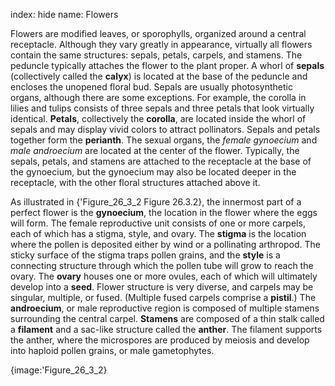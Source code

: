 index: hide
name: Flowers

Flowers are modified leaves, or sporophylls, organized around a central receptacle. Although they vary greatly in appearance, virtually all flowers contain the same structures: sepals, petals, carpels, and stamens. The peduncle typically attaches the flower to the plant proper. A whorl of  **sepals** (collectively called the  **calyx**) is located at the base of the peduncle and encloses the unopened floral bud. Sepals are usually photosynthetic organs, although there are some exceptions. For example, the corolla in lilies and tulips consists of three sepals and three petals that look virtually identical.  **Petals**, collectively the  **corolla**, are located inside the whorl of sepals and may display vivid colors to attract pollinators. Sepals and petals together form the  **perianth**. The sexual organs, the  *female gynoecium* and  *male androecium* are located at the center of the flower. Typically, the sepals, petals, and stamens are attached to the receptacle at the base of the gynoecium, but the gynoecium may also be located deeper in the receptacle, with the other floral structures attached above it.

As illustrated in {'Figure_26_3_2 Figure 26.3.2}, the innermost part of a perfect flower is the  **gynoecium**, the location in the flower where the eggs will form. The female reproductive unit consists of one or more carpels, each of which has a stigma, style, and ovary. The  **stigma** is the location where the pollen is deposited either by wind or a pollinating arthropod. The sticky surface of the stigma traps pollen grains, and the  **style** is a connecting structure through which the pollen tube will grow to reach the ovary. The  **ovary** houses one or more ovules, each of which will ultimately develop into a  **seed**. Flower structure is very diverse, and carpels may be singular, multiple, or fused. (Multiple fused carpels comprise a  **pistil**.) The  **androecium**, or male reproductive region is composed of multiple stamens surrounding the central carpel.  **Stamens** are composed of a thin stalk called a  **filament** and a sac-like structure called the  **anther**. The filament supports the anther, where the microspores are produced by meiosis and develop into haploid pollen grains, or male gametophytes.


{image:'Figure_26_3_2}
        
